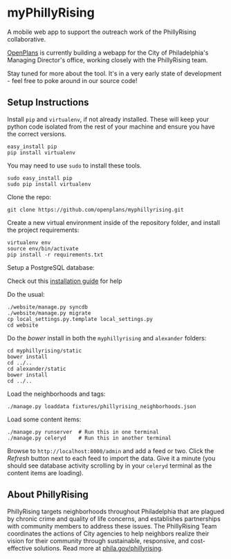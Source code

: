 myPhillyRising
==============

A mobile web app to support the outreach work of the PhillyRising collaborative. 
 
[OpenPlans](http://openplans.org) is currently building a webapp for the City of Philadelphia's Managing Director's office, working closely with the PhillyRising team. 

Stay tuned for more about the tool. It's in a very early state of development - feel free to poke around in our source code!


Setup Instructions
------------------

Install `pip` and `virtualenv`, if not already installed.  These will keep your
python code isolated from the rest of your machine and ensure you have
the correct versions.

    easy_install pip
    pip install virtualenv

You may need to use `sudo` to install these tools.

    sudo easy_install pip
    sudo pip install virtualenv

Clone the repo:

    git clone https://github.com/openplans/myphillyrising.git

Create a new virtual environment inside of the repository folder, and install
the project requirements:

    virtualenv env
    source env/bin/activate
    pip install -r requirements.txt

Setup a PostgreSQL database:

Check out this [installation guide](https://wiki.postgresql.org/wiki/Detailed_installation_guides) for help

Do the usual:

    ./website/manage.py syncdb
    ./website/manage.py migrate
    cp local_settings.py.template local_settings.py
    cd website

Do the *bower* install in both the `myphillyrising` and `alexander` folders:

    cd myphillyrising/static
    bower install
    cd ../..
    cd alexander/static
    bower install
    cd ../..

Load the neighborhoods and tags:

    ./manage.py loaddata fixtures/phillyrising_neighborhoods.json

Load some content items:

    ./manage.py runserver  # Run this in one terminal
    ./manage.py celeryd    # Run this in another terminal

Browse to `http://localhost:8000/admin` and add a feed or two. Click the *Refresh* button next to each feed to import the data. Give it a minute (you should see database activity scrolling by in your `celeryd` terminal as the content items are loading).


About PhillyRising
------------------
PhillyRising targets neighborhoods throughout Philadelphia that are plagued by chronic crime and quality of life concerns, and establishes partnerships with community members to address these issues. The PhillyRising Team coordinates the actions of City agencies to help neighbors realize their vision for their community through sustainable, responsive, and cost-effective solutions. Read more at [phila.gov/phillyrising](http://www.phila.gov/phillyrising/).
